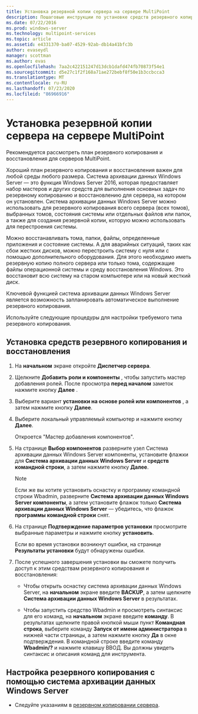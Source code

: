 ```yaml
---
title: Установка резервной копии сервера на сервере MultiPoint
description: Пошаговые инструкции по установке средств резервного копирования и восстановления
ms.date: 07/22/2016
ms.prod: windows-server
ms.technology: multipoint-services
ms.topic: article
ms.assetid: e4331370-ba07-4529-92ab-db14a41bfc3b
author: evaseydl
manager: scottman
ms.author: evas
ms.openlocfilehash: 7aa2c422151247d13dcb1dafd474fb70873f54e1
ms.sourcegitcommit: d5e27c1f2f168a71ae272bebf8f50e1b3ccbcca3
ms.translationtype: MT
ms.contentlocale: ru-RU
ms.lasthandoff: 07/23/2020
ms.locfileid: "86966916"
---
```

# <a name="install-server-backup-on-your-multipoint-server"></a>Установка резервной копии сервера на сервере MultiPoint
Рекомендуется рассмотреть план резервного копирования и восстановления для серверов MultiPoint.
  
Хороший план резервного копирования и восстановления важен для любой среды любого размера. Cистема архивации данных Windows Server — это функция Windows Server 2016, которая предоставляет набор мастеров и других средств для выполнения основных задач по резервному копированию и восстановлению для сервера, на котором он установлен. Cистема архивации данных Windows Server можно использовать для резервного копирования всего сервера (всех томов), выбранных томов, состояния системы или отдельных файлов или папок, а также для создания резервной копии, которую можно использовать для перестроения системы.  
  
Можно восстанавливать тома, папки, файлы, определенные приложения и состояние системы. А для аварийных ситуаций, таких как сбои жестких дисков, можно перестроить систему с нуля или с помощью дополнительного оборудования. Для этого необходимо иметь резервную копию полного сервера или только тома, содержащие файлы операционной системы и среду восстановления Windows. Это восстановит всю систему на старом компьютере или на новый жесткий диск.  
  
Ключевой функцией cистема архивации данных Windows Server является возможность запланировать автоматическое выполнение резервного копирования.  
  
Используйте следующие процедуры для настройки требуемого типа резервного копирования.  
  
## <a name="install-backup-and-recovery-tools"></a>Установка средств резервного копирования и восстановления  
  
1.  На **начальном** экране откройте **Диспетчер сервера**.  
  
2.  Щелкните **Добавить роли и компоненты** , чтобы запустить мастер добавления ролей. После просмотра **перед началом** заметок нажмите кнопку **Далее** .  
  
3.  Выберите вариант **установки на основе ролей или компонентов** , а затем нажмите кнопку **Далее**.  
  
4.  Выберите локальный управляемый компьютер и нажмите кнопку **Далее**.  
  
    Откроется "Мастер добавления компонентов".  
  
5.  На странице **Выбор компонентов** разверните узел Cистема архивации данных Windows Server компоненты, установите флажки для **Cистема архивации данных Windows Server** и **средств командной строки**, а затем нажмите кнопку **Далее**.  
  
    > [!NOTE]  
    > Если же вы хотите установить оснастку и программу командной строки Wbadmin, разверните **Cистема архивации данных Windows Server компоненты**, а затем установите флажок только **Cистема архивации данных Windows Server** — убедитесь, что флажок **программы командной строки** снят.  
  
6.  На странице **Подтверждение параметров установки** просмотрите выбранные параметры и нажмите кнопку **установить**.  
  
    Если во время установки возникнут ошибки, на странице **Результаты установки** будут обнаружены ошибки.  
  
7.  После успешного завершения установки вы сможете получить доступ к этим средствам резервного копирования и восстановления:  
  
    -   Чтобы открыть оснастку cистема архивации данных Windows Server, на **начальном** экране введите **BACKUP**, а затем щелкните **Cистема архивации данных Windows Server** в результатах.  
  
    -   Чтобы запустить средство Wbadmin и просмотреть синтаксис для его команд, на **начальном** экране введите **команду**. В результатах щелкните правой кнопкой мыши пункт **Командная строка**, выберите команду **Запуск от имени администратора** в нижней части страницы, а затем нажмите кнопку **Да** в окне подтверждения. В командной строке введите команду **Wbadmin/?** и нажмите клавишу ВВОД. Вы должны увидеть синтаксис и описания команд для инструмента.  
  
## <a name="configure-backups-using-windows-server-backup"></a>Настройка резервного копирования с помощью cистема архивации данных Windows Server  
  
-   Следуйте указаниям в [резервном копировании сервера](/previous-versions/windows/it-pro/windows-server-2008-R2-and-2008/cc753528(v=ws.11)). 
